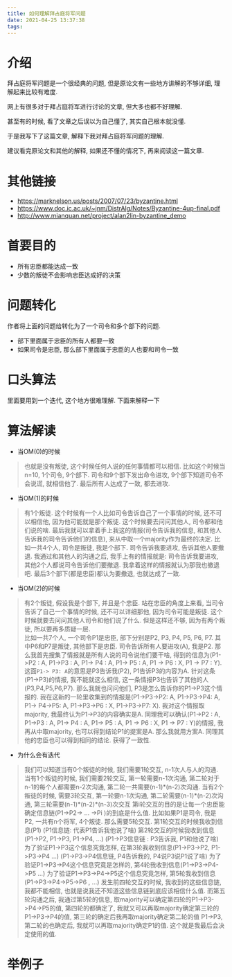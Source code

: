 ```yaml
---
title: 如何理解拜占庭将军问题
date: 2021-04-25 13:37:38
tags:
---
```


# 介绍
拜占庭将军问题是一个很经典的问题, 但是原论文有一些地方讲解的不够详细, 理解起来比较有难度.

网上有很多对于拜占庭将军进行讨论的文章, 但大多也都不好理解. 

甚至有的时候, 看了文章之后误以为自己懂了, 其实自己根本就没懂.

于是我写下了这篇文章, 解释下我对拜占庭将军问题的理解.

建议看完原论文和其他的解释, 如果还不懂的情况下, 再来阅读这一篇文章. 

# 其他链接

- https://marknelson.us/posts/2007/07/23/byzantine.html
- https://www.doc.ic.ac.uk/~jnm/DistrAlg/Notes/Byzantine-4up-final.pdf
- http://www.mianquan.net/project/alan2lin-byzantine_demo

# 首要目的
- 所有忠臣都能达成一致
- 少数的叛徒不会影响忠臣达成好的决策

# 问题转化
作者将上面的问题给转化为了一个司令和多个部下的问题. 
- 部下里面属于忠臣的所有人都要一致
- 如果司令是忠臣, 那么部下里面属于忠臣的人也要和司令一致

# 口头算法

里面要用到一个迭代, 这个地方很难理解. 下面来解释一下

# 算法解读
- 当OM(0)的时候
> 也就是没有叛徒, 这个时候任何人说的任何事情都可以相信.
比如这个时候当n=10, 1个司令, 9个部下. 司令和9个部下发出命令进攻, 9个部下知道司令不会说谎, 就相信他了. 最后所有人达成了一致, 都去进攻.
- 当OM(1)的时候
> 有1个叛徒. 这个时候有一个人比如司令告诉自己了一个事情的时候, 还不可以相信他, 因为他可能就是那个叛徒. 这个时候要去问问其他人, 司令都和他们说的啥. 最后我就可以拿着手上我这的情报(司令告诉我的信息, 和其他人告诉我的司令告诉他们的信息), 来从中取一个majority作为最终的决定. 
比如一共4个人, 司令是叛徒, 我是个部下. 司令告诉我要进攻, 告诉其他人要撤退. 我通过和其他人的沟通之后, 我手上有的情报就是: 司令告诉我要进攻, 其他2个人都说司令告诉他们要撤退. 我拿着这样的情报就认为那我也撤退吧. 最后3个部下(都是忠臣)都认为要撤退, 也就达成了一致. 
-  当OM(2)的时候
> 有2个叛徒, 假设我是个部下, 并且是个忠臣. 站在忠臣的角度上来看, 当司令告诉了自己一个事情的时候, 还不可以详细那他, 因为司令可能是叛徒. 这个时候就要去问问其他人司令和他们说了什么. 但是这样还不够, 因为有两个叛徒, 所以要再多质疑一层.  
比如一共7个人, 一个司令P1是忠臣, 部下分别是P2, P3, P4, P5, P6, P7. 其中P6和P7是叛徒, 其他部下是忠臣. 司令告诉所有人要进攻(A), 我是P2. 那么我首先搜集了情报就是所有人说的司令说他们要干啥, 得到的信息为(P1->P2 : A, P1->P3 : A, P1-> P4 : A,  P1-> P5 : A, P1 -> P6 : X, P1 -> P7 : Y). 这面`P1-> P3: A`的意思是P3告诉我(P2), P1告诉P3的内容为A. 针对这条(P1->P3)的情报, 我不能就这么相信, 这一条情报P3也告诉了其他的人(P3,P4,P5,P6,P7). 那么我就也问问他们, P3是怎么告诉你的P1->P3这个情报的. 我在这新的一轮里收集到的情报是(P1->P3->P2: A, P1->P3->P4: A, P1-> P4->P5: A, P1->P3->P6 : X, P1->P3->P7: X). 我对这个情报取majority, 我最终认为P1->P3的内容确实是A. 同理我可以确认(P1->P2 : A, P1->P3 : A, P1-> P4 : A,  P1-> P5 : A, P1 -> P6 : X, P1 -> P7 : Y)的情报, 我再从中取majority, 也可以得到结论P1的提案是A. 那么我就用方案A. 同理其他的忠臣也可以得到相同的结论. 获得了一致性.

- 为什么会有迭代
> 我们可以知道当有0个叛徒的时候, 我们需要1轮交互, n-1次人与人的沟通. 
当有1个叛徒的时候, 我们需要2轮交互, 第一轮需要n-1次沟通, 第二轮对于n-1的每个人都需要n-2次沟通, 第二轮一共需要(n-1)\*(n-2)次沟通.
当有2个叛徒的时候, 需要3轮交互, 第一轮要n-1次沟通, 第二轮需要(n-1)\*(n-2)次沟通, 第三轮需要(n-1)\*(n-2)\*(n-3)次交互
第i轮交互的目的是让每一个忠臣能确定信息链(P1->P2-> ... ->Pi )的到底是什么值.
比如如果P1是司令, 我是P2, 一共有n个将军, 4个叛徒. 那么需要5轮交互.
第1轮交互的时候我收到信息(P1) (P1信息链: 代表P1告诉我他说了啥)
第2轮交互的时候我收到信息(P1->P2, P1->P3, P1->P4, ...) (P1->P3信息链 : P3告诉我, P1和他说了啥)
为了验证P1->P3这个信息究竟怎样, 在第3轮我收到信息(P1->P3->P2, P1->P3->P4 ...) (P1->P3->P4信息链, P4告诉我的, P4说P3说P1说了啥)
为了验证P1->P3->P4这个信息究竟是怎样的, 第4轮我收到信息(P1->P3->P4->P5 ...)
为了验证P1->P3->P4->P5这个信息究竟怎样, 第5轮我收到信息(P1->P3->P4->P5->P6 , ...)
发生前四轮交互的时候, 我收到的这些信息链, 我都不能相信, 也就是说我还不知道这些信息链到底应该相信什么值. 而第五轮沟通之后, 我通过第5轮的信息, 取majority可以确定第四轮的P1->P3->P4->P5的值, 第四轮的都确定了, 我就又可以再取majority确定第三轮的P1->P3->P4的值, 第三轮的确定后我再取majority确定第二轮的值 P1->P3, 第二轮的也确定后, 我就可以再取majority确定P1的值. 这个就是我最后会决定使用的值.

# 举例子










 

















